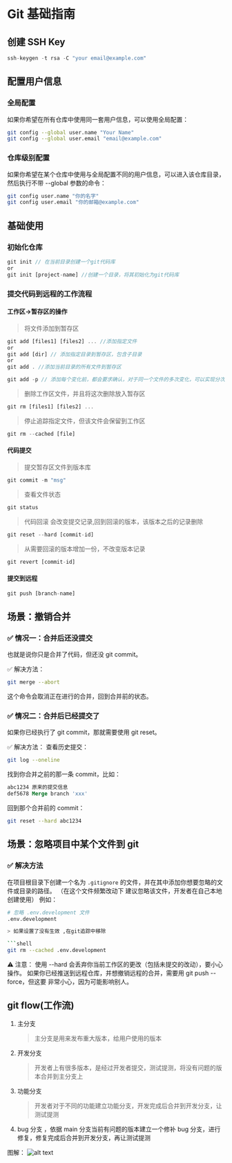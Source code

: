 # Git 基础指南

## 创建 SSH Key

```ts
ssh-keygen -t rsa -C "your email@example.com"
```

## 配置用户信息

### 全局配置

如果你希望在所有仓库中使用同一套用户信息，可以使用全局配置：

```bash
git config --global user.name "Your Name"
git config --global user.email "email@example.com"
```

### 仓库级别配置

如果你希望在某个仓库中使用与全局配置不同的用户信息，可以进入该仓库目录，然后执行不带 --global 参数的命令：

```bash
git config user.name "你的名字"
git config user.email "你的邮箱@example.com"
```

## 基础使用

### 初始化仓库

```ts
git init // 在当前目录创建一个git代码库
or
git init [project-name] //创建一个目录，将其初始化为git代码库
```

### 提交代码到远程的工作流程

#### 工作区->暂存区的操作

> 将文件添加到暂存区

```ts
git add [files1] [files2] ... //添加指定文件
or
git add [dir] // 添加指定目录到暂存区，包含子目录
or
git add . //添加当前目录的所有文件到暂存区

git add -p // 添加每个变化前，都会要求确认，对于同一个文件的多次变化，可以实现分次提交
```

> 删除工作区文件，并且将这次删除放入暂存区

```ts
git rm [files1] [files2] ...
```

> 停止追踪指定文件，但该文件会保留到工作区

```ts
git rm --cached [file]
```

#### 代码提交

> 提交暂存区文件到版本库

```ts
git commit -m "msg"
```

> 查看文件状态

```ts
git status
```

> 代码回滚
> 会改变提交记录,回到回滚的版本，该版本之后的记录删除

```ts
git reset --hard [commit-id]
```

> 从需要回滚的版本增加一份，不改变版本记录

```ts
git revert [commit-id]
```

#### 提交到远程

```ts
git push [branch-name]
```

## 场景：撤销合并

### ✅ 情况一：合并后还没提交

也就是说你只是合并了代码，但还没 git commit。

✅ 解决方法：

```bash
git merge --abort
```

这个命令会取消正在进行的合并，回到合并前的状态。

### ✅ 情况二：合并后已经提交了

如果你已经执行了 git commit，那就需要使用 git reset。

✅ 解决方法：
查看历史提交：

```bash
git log --oneline
```

找到你合并之前的那一条 commit，比如：

```sql
abc1234 原来的提交信息
def5678 Merge branch 'xxx'
```

回到那个合并前的 commit：

```bash
git reset --hard abc1234
```

## 场景：忽略项目中某个文件到 git

### ✅ 解决方法

在项目根目录下创建一个名为 `.gitignore` 的文件，并在其中添加你想要忽略的文件或目录的路径。
（在这个文件频繁改动下 建议忽略该文件，开发者在自己本地创建使用）
例如：

```bash
# 忽略 .env.development 文件 
.env.development

> 如果设置了没有生效 ,在git追踪中移除

```shell
git rm --cached .env.development
```

⚠️ 注意：
使用 --hard 会丢弃你当前工作区的更改（包括未提交的改动），要小心操作。
如果你已经推送到远程仓库，并想撤销远程的合并，需要用 git push --force，但这要 非常小心，因为可能影响别人。

## git flow(工作流)

1. 主分支
   > 主分支是用来发布重大版本，给用户使用的版本
2. 开发分支
   > 开发者上有很多版本，是经过开发者提交，测试提测，将没有问题的版本合并到主分支上
3. 功能分支
   > 开发者对于不同的功能建立功能分支，开发完成后合并到开发分支，让测试提测
4. bug 分支 ，依据 main 分支当前有问题的版本建立一个修补 bug 分支，进行修复，修复完成后合并到开发分支，再让测试提测

图解：
![alt text](/images/git/git_flow.png)

